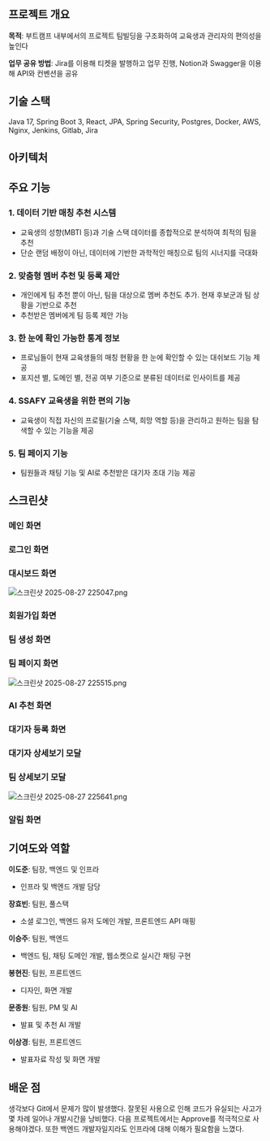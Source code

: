 ## 프로젝트 개요

**목적**: 부트캠프 내부에서의 프로젝트 팀빌딩을 구조화하여 교육생과 관리자의 편의성을 높인다

**업무 공유 방법**: Jira를 이용해 티켓을 발행하고 업무 진행, Notion과 Swagger을 이용해 API와 컨벤션을 공유

## 기술 스택

Java 17, Spring Boot 3, React, JPA, Spring Security, Postgres, Docker, AWS, Nginx, Jenkins, Gitlab, Jira

## 아키텍처

## 주요 기능

### 1. 데이터 기반 매칭 추천 시스템

- 교육생의 성향(MBTI 등)과 기술 스택 데이터를 종합적으로 분석하여 최적의 팀을 추천
- 단순 랜덤 배정이 아닌, 데이터에 기반한 과학적인 매칭으로 팀의 시너지를 극대화

### 2. 맞춤형 멤버 추천 및 등록 제안

- 개인에게 팀 추천 뿐이 아닌, 팀을 대상으로 멤버 추천도 추가. 현재 후보군과 팀 상황을 기반으로 추천
- 추천받은 멤버에게 팀 등록 제안 가능

### 3. 한 눈에 확인 가능한 통계 정보

- 프로님들이 현재 교육생들의 매칭 현황을 한 눈에 확인할 수 있는 대쉬보드 기능 제공
- 포지션 별, 도메인 별, 전공 여부 기준으로 분류된 데이터로 인사이트를 제공

### 4. SSAFY 교육생을 위한 편의 기능

- 교육생이 직접 자신의 프로필(기술 스택, 희망 역할 등)을 관리하고 원하는 팀을 탐색할 수 있는 기능을 제공

### 5. 팀 페이지 기능

- 팀원들과 채팅 기능 및 AI로 추천받은 대기자 초대 기능 제공

## 스크린샷

### 메인 화면

### 로그인 화면

### 대시보드 화면

![스크린샷 2025-08-27 225047.png](attachment:46155ac2-07c2-4824-86fb-e672a054d412:스크린샷_2025-08-27_224821.png)

### 회원가입 화면

### 팀 생성 화면

### 팀 페이지 화면

![스크린샷 2025-08-27 225515.png](attachment:8893f4ec-6df6-4e4e-98f3-689969ec2c2c:스크린샷_2025-08-27_225047.png)

### AI 추천 화면

### 대기자 등록 화면

### 대기자 상세보기 모달

### 팀 상세보기 모달

![스크린샷 2025-08-27 225641.png](attachment:47bb764d-7388-4dc8-8633-92e523b6907f:스크린샷_2025-08-27_225515.png)

### 알림 화면

## 기여도와 역할

**이도준**: 팀장, 백엔드 및 인프라

- 인프라 및 백엔드 개발 담당

**장효빈**: 팀원, 풀스택

- 소셜 로그인, 백엔드 유저 도메인 개발, 프론트엔드 API 매핑

**이승주**: 팀원, 백엔드

- 백엔드 팀, 채팅 도메인 개발, 웹소켓으로 실시간 채팅 구현

**봉현진**: 팀원, 프론트엔드

- 디자인, 화면 개발

**문종원**: 팀원, PM 및 AI

- 발표 및 추천 AI 개발

**이상경**: 팀원, 프론트엔드

- 발표자료 작성 및 화면 개발

## 배운 점

생각보다 Git에서 문제가 많이 발생했다. 잘못된 사용으로 인해 코드가 유실되는 사고가 몇 차례 일어나 개발시간을 낭비했다. 다음 프로젝트에서는 Approve를 적극적으로 사용해야겠다. 또한 백엔드 개발자일지라도 인프라에 대해 이해가 필요함을 느꼈다.

